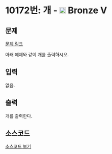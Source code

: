 # 10172번: 개 - <img src="https://static.solved.ac/tier_small/1.svg" style="height:20px" /> Bronze V

<!-- performance -->

<!-- 문제 제출 후 깃허브에 푸시를 했을 때 제출한 코드의 성능이 입력될 공간입니다.-->

<!-- end -->

## 문제

[문제 링크](https://boj.kr/10172)


<p>아래 예제와 같이 개를 출력하시오.</p>



## 입력


<p>없음.</p>



## 출력


<p>개를 출력한다.</p>



## 소스코드

[소스코드 보기](개.cs)